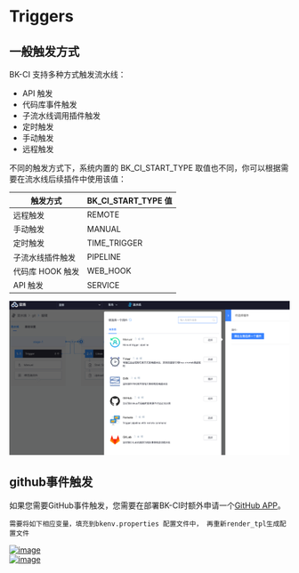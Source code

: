 # Triggers

## 一般触发方式
BK-CI 支持多种方式触发流水线：

- API 触发
- 代码库事件触发
- 子流水线调用插件触发
- 定时触发
- 手动触发
- 远程触发

不同的触发方式下，系统内置的 BK_CI_START_TYPE 取值也不同，你可以根据需要在流水线后续插件中使用该值：

触发方式 | BK_CI_START_TYPE 值
--- | ---
远程触发|REMOTE
手动触发|MANUAL
定时触发|TIME_TRIGGER
子流水线插件触发|PIPELINE
代码库 HOOK 触发|WEB_HOOK
API 触发|SERVICE

![Triggers](../../assets/triggers_1.png)

## github事件触发

如果您需要GitHub事件触发，您需要在部署BK-CI时额外申请一个[GitHub APP](https://docs.github.com/en/developers/apps/getting-started-with-apps/about-apps)。

```text
需要将如下相应变量，填充到bkenv.properties 配置文件中， 再重新render_tpl生成配置文件
```

[![image](https://user-images.githubusercontent.com/16686129/99356538-47abdf00-28e5-11eb-9c25-bc000ff719da.png)](https://user-images.githubusercontent.com/16686129/99356538-47abdf00-28e5-11eb-9c25-bc000ff719da.png)  
[![image](https://user-images.githubusercontent.com/16686129/99356232-cce2c400-28e4-11eb-88bf-44e60505abbd.png)](https://user-images.githubusercontent.com/16686129/99356232-cce2c400-28e4-11eb-88bf-44e60505abbd.png)


